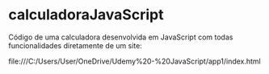 # calculadoraJavaScript
Código de uma calculadora desenvolvida em JavaScript com todas funcionalidades diretamente de um site:

file:///C:/Users/User/OneDrive/Udemy%20-%20JavaScript/app1/index.html
